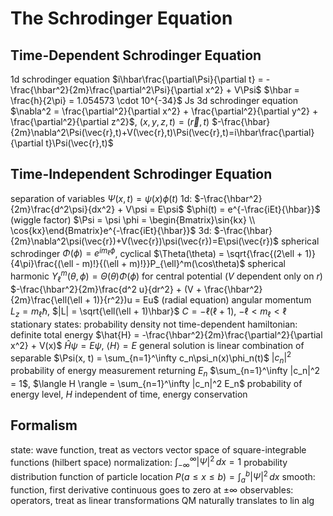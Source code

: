 # The Schrodinger Equation
## Time-Dependent Schrodinger Equation
1d schrodinger equation
	$i\hbar\frac{\partial\Psi}{\partial t} = -\frac{\hbar^2}{2m}\frac{\partial^2\Psi}{\partial x^2} + V\Psi$
	$\hbar = \frac{h}{2\pi} = 1.054573 \cdot 10^{-34}$ Js
3d schrodinger equation
	$\nabla^2 = \frac{\partial^2}{\partial x^2} + \frac{\partial^2}{\partial y^2} + \frac{\partial^2}{\partial z^2}$, $(x, y, z, t) = (\vec{r}, t)$
	$-\frac{\hbar}{2m}\nabla^2\Psi(\vec{r},t)+V(\vec{r},t)\Psi(\vec{r},t)=i\hbar\frac{\partial}{\partial t}\Psi(\vec{r},t)$
## Time-Independent Schrodinger Equation
separation of variables
$\Psi(x, t) = \psi(x)\phi(t)$
1d: $-\frac{\hbar^2}{2m}\frac{d^2\psi}{dx^2} + V\psi = E\psi$
	$\phi(t) = e^{-\frac{iEt}{\hbar}}$ (wiggle factor)
	$\Psi = \psi \phi = \begin{Bmatrix}\sin{kx} \\ \cos{kx}\end{Bmatrix}e^{-\frac{iEt}{\hbar}}$
3d: $-\frac{\hbar}{2m}\nabla^2\psi(\vec{r})+V(\vec{r})\psi(\vec{r})=E\psi(\vec{r})$
	spherical schrodinger
		$\Phi(\phi) = e^{im_\ell\phi}$, cyclical
		$\Theta(\theta) = \sqrt{\frac{(2\ell + 1)}{4\pi}\frac{(\ell - m)!}{(\ell + m)!}}P_{\ell}^m(\cos\theta)$
		spherical harmonic $Y_{\ell}^m(\theta, \phi) = \Theta(\theta)\Phi(\phi)$
		for central potential ($V$ dependent only on $r$)
			$-\frac{\hbar^2}{2m}\frac{d^2 u}{dr^2} + (V + \frac{\hbar^2}{2m}\frac{\ell(\ell + 1)}{r^2})u = Eu$ (radial equation)
		angular momentum $L_z = m_\ell\hbar$, $|L| = \sqrt{\ell(\ell + 1)\hbar}$
		$C = -\ell(\ell + 1)$, $-\ell < m_\ell < \ell$
stationary states: probability density not time-dependent
	hamiltonian: definite total energy
		$\hat{H} = -\frac{\hbar^2}{2m}\frac{\partial^2}{\partial x^2} + V(x)$
		$\hat{H}\psi = E\psi$, $\langle H \rangle = E$
	general solution is linear combination of separable
		$\Psi(x, t) = \sum_{n=1}^\infty c_n\psi_n(x)\phi_n(t)$
		$|c_n|^2$ probability of energy measurement returning $E_n$
			$\sum_{n=1}^\infty |c_n|^2 = 1$, $\langle H \rangle = \sum_{n=1}^\infty |c_n|^2 E_n$
			probability of energy level, $H$ independent of time, energy conservation
## Formalism
state: wave function, treat as vectors
	vector space of square-integrable functions (hilbert space)
		normalization: $\int_{-\infty}^{\infty} |\Psi|^2 \, dx = 1$
			probability distribution function of particle location
				$P(a \leq x \leq b) = \int_a^b |\Psi|^2 \, dx$
		smooth: function, first derivative continuous
		goes to zero at $\pm\infty$
observables: operators, treat as linear transformations
QM naturally translates to lin alg
